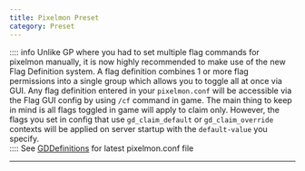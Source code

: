 ```yaml
---
title: Pixelmon Preset
category: Preset
---
```


:::: info
Unlike GP where you had to set multiple flag commands for pixelmon manually, it is now highly recommended to make use of the new Flag Definition system. A flag definition combines 1 or more flag permissions into a single group which allows you to toggle all at once via GUI. Any flag definition entered in your `pixelmon.conf` will be accessible via the Flag GUI config by using `/cf` command in game. The main thing to keep in mind is all flags toggled in game will apply to claim only. However, the flags you set in config that use `gd_claim_default` or `gd_claim_override` contexts will be applied on server startup with the `default-value` you specify.  
::::
See [GDDefinitions](https://raw.githubusercontent.com/bloodmc/GriefDefenderDefinitions/master/1.12.2/presets/pixelmon.conf) for latest pixelmon.conf file

-----
